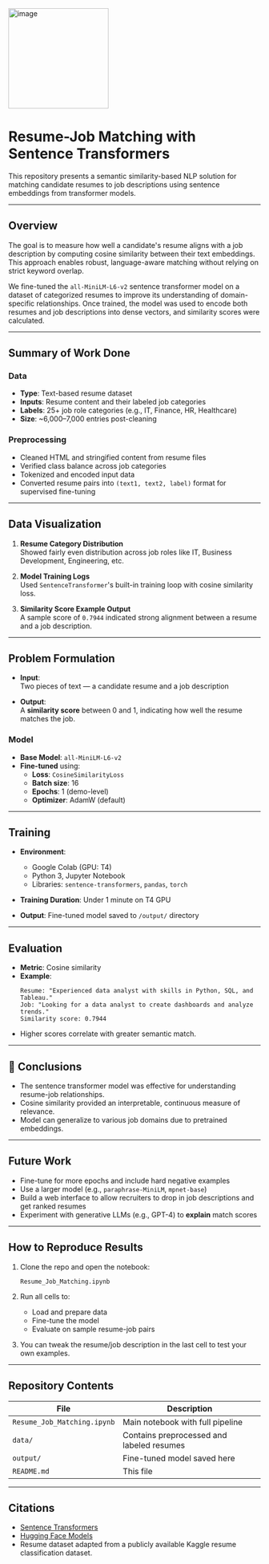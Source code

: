 <img width="200" height="200" alt="image" src="https://github.com/user-attachments/assets/577441c1-5aa1-4fb2-a7a4-17936a2fae62" />

# Resume-Job Matching with Sentence Transformers

This repository presents a semantic similarity-based NLP solution for matching candidate resumes to job descriptions using sentence embeddings from transformer models.

---

##  Overview

The goal is to measure how well a candidate's resume aligns with a job description by computing cosine similarity between their text embeddings. This approach enables robust, language-aware matching without relying on strict keyword overlap.

We fine-tuned the `all-MiniLM-L6-v2` sentence transformer model on a dataset of categorized resumes to improve its understanding of domain-specific relationships. Once trained, the model was used to encode both resumes and job descriptions into dense vectors, and similarity scores were calculated.

---

##  Summary of Work Done

###  Data

- **Type**: Text-based resume dataset
- **Inputs**: Resume content and their labeled job categories
- **Labels**: 25+ job role categories (e.g., IT, Finance, HR, Healthcare)
- **Size**: ~6,000–7,000 entries post-cleaning

###  Preprocessing

- Cleaned HTML and stringified content from resume files
- Verified class balance across job categories
- Tokenized and encoded input data
- Converted resume pairs into `(text1, text2, label)` format for supervised fine-tuning

---

##  Data Visualization

1. **Resume Category Distribution**  
   Showed fairly even distribution across job roles like IT, Business Development, Engineering, etc.

2. **Model Training Logs**  
   Used `SentenceTransformer`'s built-in training loop with cosine similarity loss.

3. **Similarity Score Example Output**  
   A sample score of `0.7944` indicated strong alignment between a resume and a job description.

---

##  Problem Formulation

- **Input**:  
  Two pieces of text — a candidate resume and a job description

- **Output**:  
  A **similarity score** between 0 and 1, indicating how well the resume matches the job.

### Model

- **Base Model**: `all-MiniLM-L6-v2`
- **Fine-tuned** using:
  - **Loss**: `CosineSimilarityLoss`
  - **Batch size**: 16
  - **Epochs**: 1 (demo-level)
  - **Optimizer**: AdamW (default)

---

##  Training

- **Environment**:
  - Google Colab (GPU: T4)
  - Python 3, Jupyter Notebook
  - Libraries: `sentence-transformers`, `pandas`, `torch`

- **Training Duration**: Under 1 minute on T4 GPU
- **Output**: Fine-tuned model saved to `/output/` directory

---

##  Evaluation

- **Metric**: Cosine similarity
- **Example**:
  ```plaintext
  Resume: "Experienced data analyst with skills in Python, SQL, and Tableau."
  Job: "Looking for a data analyst to create dashboards and analyze trends."
  Similarity score: 0.7944
  ```
- Higher scores correlate with greater semantic match.

---

## 🧾 Conclusions

- The sentence transformer model was effective for understanding resume-job relationships.
- Cosine similarity provided an interpretable, continuous measure of relevance.
- Model can generalize to various job domains due to pretrained embeddings.

---

##  Future Work

- Fine-tune for more epochs and include hard negative examples
- Use a larger model (e.g., `paraphrase-MiniLM`, `mpnet-base`)
- Build a web interface to allow recruiters to drop in job descriptions and get ranked resumes
- Experiment with generative LLMs (e.g., GPT-4) to **explain** match scores

---

##  How to Reproduce Results

1. Clone the repo and open the notebook:
   ```
   Resume_Job_Matching.ipynb
   ```

2. Run all cells to:
   - Load and prepare data
   - Fine-tune the model
   - Evaluate on sample resume-job pairs

3. You can tweak the resume/job description in the last cell to test your own examples.

---

##  Repository Contents

| File | Description |
|------|-------------|
| `Resume_Job_Matching.ipynb` | Main notebook with full pipeline |
| `data/` | Contains preprocessed and labeled resumes |
| `output/` | Fine-tuned model saved here |
| `README.md` | This file |

---

##  Citations

- [Sentence Transformers](https://www.sbert.net/)
- [Hugging Face Models](https://huggingface.co/models)
- Resume dataset adapted from a publicly available Kaggle resume classification dataset.
